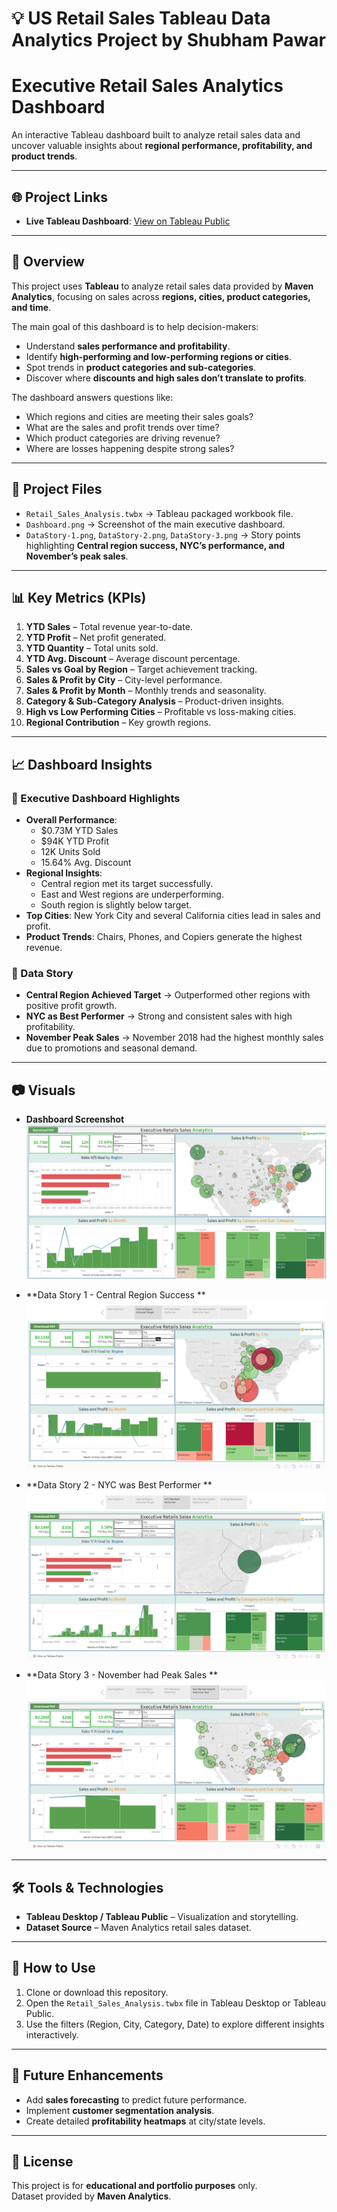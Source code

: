# 💡 US Retail Sales Tableau Data Analytics Project by Shubham Pawar

# **Executive Retail Sales Analytics Dashboard**
An interactive Tableau dashboard built to analyze retail sales data and uncover valuable insights about **regional performance, profitability, and product trends**.

---

## 🌐 Project Links 
- **Live Tableau Dashboard**: [View on Tableau Public](https://public.tableau.com/app/profile/shubham.pawar4669/viz/Retail_Sales_Analysis_17580552662880/Story1)

---

## 📌 Overview
This project uses **Tableau** to analyze retail sales data provided by **Maven Analytics**, focusing on sales across **regions, cities, product categories, and time**.

The main goal of this dashboard is to help decision-makers:
- Understand **sales performance and profitability**.
- Identify **high-performing and low-performing regions or cities**.
- Spot trends in **product categories and sub-categories**.
- Discover where **discounts and high sales don’t translate to profits**.

The dashboard answers questions like:
- Which regions and cities are meeting their sales goals?  
- What are the sales and profit trends over time?  
- Which product categories are driving revenue?  
- Where are losses happening despite strong sales?

---

## 📂 Project Files
- `Retail_Sales_Analysis.twbx` → Tableau packaged workbook file. 
- `Dashboard.png` → Screenshot of the main executive dashboard.  
- `DataStory-1.png`, `DataStory-2.png`, `DataStory-3.png` → Story points highlighting **Central region success, NYC’s performance, and November’s peak sales**.

---

## 📊 Key Metrics (KPIs)
1. **YTD Sales** – Total revenue year-to-date.  
2. **YTD Profit** – Net profit generated.  
3. **YTD Quantity** – Total units sold.  
4. **YTD Avg. Discount** – Average discount percentage.  
5. **Sales vs Goal by Region** – Target achievement tracking.  
6. **Sales & Profit by City** – City-level performance.  
7. **Sales & Profit by Month** – Monthly trends and seasonality.  
8. **Category & Sub-Category Analysis** – Product-driven insights.  
9. **High vs Low Performing Cities** – Profitable vs loss-making cities.  
10. **Regional Contribution** – Key growth regions.

---

## 📈 Dashboard Insights
### 🔹 Executive Dashboard Highlights
- **Overall Performance**:  
  - $0.73M YTD Sales  
  - $94K YTD Profit  
  - 12K Units Sold  
  - 15.64% Avg. Discount
- **Regional Insights**:  
  - Central region met its target successfully.  
  - East and West regions are underperforming.  
  - South region is slightly below target.  
- **Top Cities**: New York City and several California cities lead in sales and profit.  
- **Product Trends**: Chairs, Phones, and Copiers generate the highest revenue.

### 🔹 Data Story
- **Central Region Achieved Target** → Outperformed other regions with positive profit growth.  
- **NYC as Best Performer** → Strong and consistent sales with high profitability.  
- **November Peak Sales** → November 2018 had the highest monthly sales due to promotions and seasonal demand.

---

## 📷 Visuals
- **Dashboard Screenshot**  
  ![Dashboard](https://github.com/mjshubham21/Retail_Sales_Analysis_Tableau_Project/blob/main/images/Dashboard.png)

- **Data Story 1 - Central Region Success **
  ![Data Story 1](https://github.com/mjshubham21/Retail_Sales_Analysis_Tableau_Project/blob/main/images/DataStory1.png)

- **Data Story 2 - NYC was Best Performer **
  ![Data Story 2](https://github.com/mjshubham21/Retail_Sales_Analysis_Tableau_Project/blob/main/images/DataStory2.png)

- **Data Story 3 - November had Peak Sales **
  ![Data Story 3](https://github.com/mjshubham21/Retail_Sales_Analysis_Tableau_Project/blob/main/images/DataStory3.png)
---

## 🛠️ Tools & Technologies
- **Tableau Desktop / Tableau Public** – Visualization and storytelling.  
- **Dataset Source** – Maven Analytics retail sales dataset.

---

## 🚀 How to Use
1. Clone or download this repository.  
2. Open the `Retail_Sales_Analysis.twbx` file in Tableau Desktop or Tableau Public.  
3. Use the filters (Region, City, Category, Date) to explore different insights interactively.

---

## 📌 Future Enhancements
- Add **sales forecasting** to predict future performance.  
- Implement **customer segmentation analysis**.  
- Create detailed **profitability heatmaps** at city/state levels.

---

## 📜 License
This project is for **educational and portfolio purposes** only.  
Dataset provided by **Maven Analytics**.
